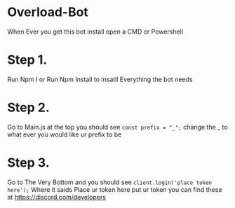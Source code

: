 # Overload-Bot

When Ever you get this bot install open a CMD or Powershell 



# Step 1.
Run Npm I or Run Npm Install to insatll Everything the bot needs 

# Step 2. 
Go to Main.js at the top you should see ``const prefix = "_";`` change the _ to what ever you would like ur prefix to be 

# Step 3.
Go to The Very Bottom and you should see ``client.login('place token here');`` Where it saids Place ur token here put ur token you can find these at https://discord.com/developers
